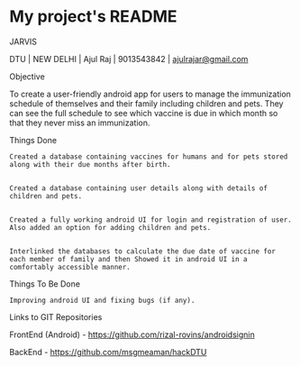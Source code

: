 # My project's README

JARVIS 

DTU | NEW DELHI | Ajul Raj | 9013543842 | ajulrajar@gmail.com 

Objective 

To create a user-friendly android app for users to manage the immunization schedule of themselves and their family including children and pets. They can see the full schedule to see which vaccine is due in which month so that they never miss an immunization. 

 

Things Done 

    Created a database containing vaccines for humans and for pets stored along with their due months after birth. 

    Created a database containing user details along with details of children and pets. 

    Created a fully working android UI for login and registration of user. Also added an option for adding children and pets. 

    Interlinked the databases to calculate the due date of vaccine for each member of family and then Showed it in android UI in a comfortably accessible manner. 

 

Things To Be Done 

    Improving android UI and fixing bugs (if any). 

 

 

Links to GIT Repositories 

FrontEnd (Android) - https://github.com/rizal-rovins/androidsignin 

BackEnd - https://github.com/msgmeaman/hackDTU 

 

 